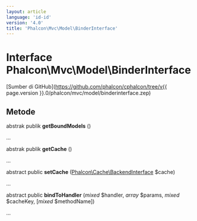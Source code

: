 ```yaml
---
layout: article
language: 'id-id'
version: '4.0'
title: 'Phalcon\Mvc\Model\BinderInterface'
---
```

# Interface **Phalcon\Mvc\Model\BinderInterface**

[Sumber di GitHub](https://github.com/phalcon/cphalcon/tree/v{{ page.version }}.0/phalcon/mvc/model/binderinterface.zep)

## Metode

abstrak publik **getBoundModels** ()

...

abstrak publik **getCache** ()

...

abstract public **setCache** ([Phalcon\Cache\BackendInterface](Phalcon_Cache_BackendInterface) $cache)

...

abstract public **bindToHandler** (*mixed* $handler, *array* $params, *mixed* $cacheKey, [*mixed* $methodName])

...